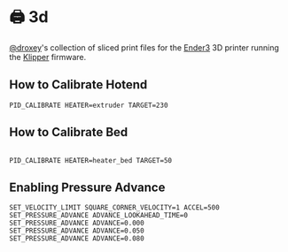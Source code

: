 # 🖨️ 3d

[@droxey](https://github.com/droxey)'s collection of sliced print files for the [Ender3](https://www.creality3d.shop/collections/3d-printer/products/creality-ender-3-3d-printer-economic-ender-diy-kits-with-resume-printing-function-v-slot-prusa-i3-220x220x250mm) 3D printer running the [Klipper](https://github.com/KevinOConnor/klipper/) firmware.

## How to Calibrate Hotend

```gcode
PID_CALIBRATE HEATER=extruder TARGET=230
```

## How to Calibrate Bed

```gcode

PID_CALIBRATE HEATER=heater_bed TARGET=50
```

## Enabling Pressure Advance

```gcode
SET_VELOCITY_LIMIT SQUARE_CORNER_VELOCITY=1 ACCEL=500
SET_PRESSURE_ADVANCE ADVANCE_LOOKAHEAD_TIME=0
SET_PRESSURE_ADVANCE ADVANCE=0.000
SET_PRESSURE_ADVANCE ADVANCE=0.050
SET_PRESSURE_ADVANCE ADVANCE=0.080
```

